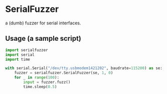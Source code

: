 # SerialFuzzer

a (dumb) fuzzer for serial interfaces.

## Usage (a sample script)

```python
import serialfuzzer
import serial
import time

with serial.Serial("/dev/tty.usbmodem1421202", baudrate=115200) as se:
    fuzzer = serialfuzzer.SerialFuzzer(se, 1, 0)
    for _ in range(100):
        input = fuzzer.fuzz()
        time.sleep(0.5)
```
